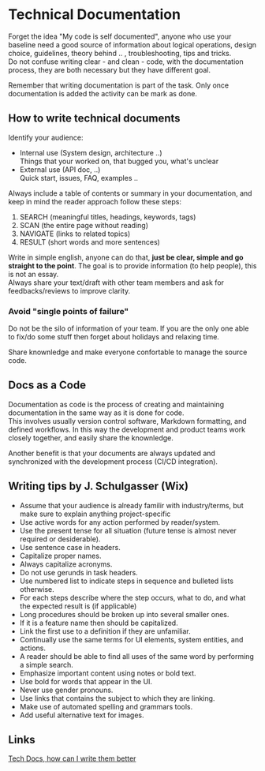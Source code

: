 # Technical Documentation

Forget the idea "My code is self documented", anyone who use your baseline need a good source of information about logical operations, design choice, guidelines, theory behind .. , troubleshooting, tips and tricks.  
Do not confuse writing clear - and clean - code, with the documentation process, they are both necessary but they have different goal.

Remember that writing documentation is part of the task. Only once documentation is added the activity can be mark as done.

## How to write technical documents

Identify your audience:

+ Internal use (System design, architecture ..)  
  Things that your worked on, that bugged you, what's unclear
+ External use (API doc, ..)  
  Quick start, issues, FAQ, examples ..

Always include a table of contents or summary in your documentation, and keep in mind the reader approach follow these steps:

1. SEARCH (meaningful titles, headings, keywords, tags)
2. SCAN (the entire page without reading)
3. NAVIGATE (links to related topics)
4. RESULT (short words and more sentences)

Write in simple english, anyone can do that, **just be clear, simple and go straight to the point**. The goal is to provide information (to help people), this is not an essay.  
Always share your text/draft with other team members and ask for feedbacks/reviews to improve clarity.

### Avoid "single points of failure"

Do not be the silo of information of your team. If you are the only one able to fix/do some stuff then forget about holidays and relaxing time.

Share knownledge and make everyone confortable to manage the source code.

## Docs as a Code

Documentation as code is the process of creating and maintaining documentation in the same way as it is done for code.  
This involves usually version control software, Markdown formatting, and defined workflows. In this way the development and product teams work closely together, and easily share the knownledge.

Another benefit is that your documents are always updated and synchronized with the development process (CI/CD integration).

## Writing tips by J. Schulgasser (Wix)

+ Assume that your audience is already familir with industry/terms, but make sure to explain anything project-specific
+ Use active words for any action performed by reader/system.
+ Use the present tense for all situation (future tense is almost never required or desiderable).
+ Use sentence case in headers.
+ Capitalize proper names.
+ Always capitalize acronyms.
+ Do not use gerunds in task headers.
+ Use numbered list to indicate steps in sequence and bulleted lists otherwise.
+ For each steps describe where the step occurs, what to do, and what the expected result is (if applicable)
+ Long procedures should be broken up into several smaller ones.
+ If it is a feature name then should be capitalized.
+ Link the first use to a definition if they are unfamiliar.
+ Continually use the same terms for UI elements, system entities, and actions.
+ A reader should be able to find all uses of the same word by performing a simple search.
+ Emphasize important content using notes or bold text.
+ Use bold for words that appear in the UI.
+ Never use gender pronouns.
+ Use links that contains the subject to which they are linking.
+ Make use of automated spelling and grammars tools.
+ Add useful alternative text for images.

## Links

[Tech Docs, how can I write them better](https://youtu.be/0e22AQJTuOA)